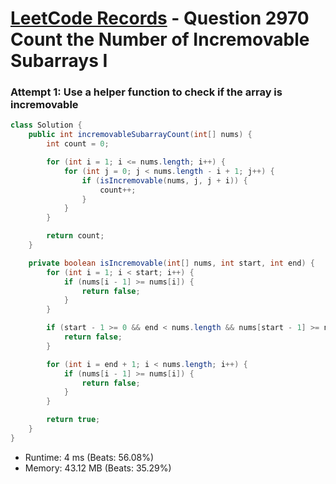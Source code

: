 # [LeetCode Records](../../README.md) - Question 2970 Count the Number of Incremovable Subarrays I

### Attempt 1: Use a helper function to check if the array is incremovable
```java
class Solution {
    public int incremovableSubarrayCount(int[] nums) {
        int count = 0;

        for (int i = 1; i <= nums.length; i++) {
            for (int j = 0; j < nums.length - i + 1; j++) {
                if (isIncremovable(nums, j, j + i)) {
                    count++;
                }
            }
        }

        return count;
    }

    private boolean isIncremovable(int[] nums, int start, int end) {
        for (int i = 1; i < start; i++) {
            if (nums[i - 1] >= nums[i]) {
                return false;
            }
        }

        if (start - 1 >= 0 && end < nums.length && nums[start - 1] >= nums[end]) {
            return false;
        }

        for (int i = end + 1; i < nums.length; i++) {
            if (nums[i - 1] >= nums[i]) {
                return false;
            }
        }

        return true;
    }
}
```
- Runtime: 4 ms (Beats: 56.08%)
- Memory: 43.12 MB (Beats: 35.29%)

<br>
